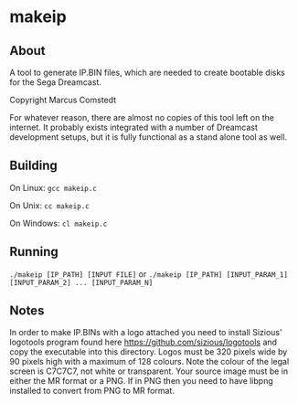 makeip
=====

About
-----

A tool to generate IP.BIN files, which are needed to create bootable disks for the Sega Dreamcast.

Copyright Marcus Comstedt

For whatever reason, there are almost no copies of this tool left on the internet. It probably exists integrated with a number of Dreamcast development setups, but it is fully functional as a stand alone tool as 
well.

Building
--------

On Linux:
`gcc makeip.c`

On Unix:
`cc makeip.c`

On Windows:
`cl makeip.c`

Running
-------

`./makeip [IP_PATH] [INPUT FILE]`
or
`./makeip [IP_PATH] [INPUT_PARAM_1] [INPUT_PARAM_2] ... [INPUT_PARAM_N]`

Notes
-----

In order to make IP.BINs with a logo attached you need to install Sizious' logotools program found here https://github.com/sizious/logotools and copy the executable into this directory. Logos must be 320 pixels wide by 90 pixels high with a maximum of 128 colours. Note the colour of the legal screen is C7C7C7, not white or transparent. Your source image must be in either the MR format or a PNG. If in PNG then you need to have libpng installed to convert from PNG to MR format.
